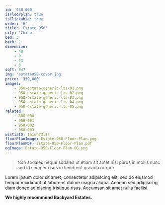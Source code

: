 ```yaml
---
id: '950-000'
isFloorplan: true
isClickable: true
order: 'H'
title: 'Estate 950'
city: 'Chino'
bed: 3
bath: 2
dimension:
    - 40
    - 0
    - 23
    - 8
sqft: 947
img: 'estate950-cover.jpg'
price: '359,000'
images:
    - 950-estate-generic-lts-01.png
    - 950-estate-generic-lts-02.png
    - 950-estate-generic-lts-03.png
    - 950-estate-generic-lts-04.png
    - 950-estate-generic-lts-05.png
related:
    - 800-000
    - 950-001
    - 950-002
    - 950-003
wistiaID: 1aiuh73l1s
floorPlanImage: Estate-950-Floor-Plan.png
floorPlanPDF: Estate-950-Floor-Plan.pdf
ogImage: Estate-950-Floor-Plan-OG.png
---
```


> Non sodales neque sodales ut etiam sit amet nisl purus in mollis nunc sed id semper risus in hendrerit gravida rutrum

Lorem ipsum dolor sit amet, consectetur adipiscing elit, sed do eiusmod tempor incididunt ut labore et dolore magna aliqua. Aenean sed adipiscing diam donec adipiscing tristique risus. Accumsan sit amet nulla facilisi.

**We highly recommend Backyard Estates.**
